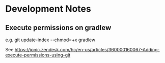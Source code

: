 # Development Notes
## Execute permissions on gradlew

e.g. git update-index --chmod=+x gradlew

See https://ionic.zendesk.com/hc/en-us/articles/360000160067-Adding-execute-permissions-using-git